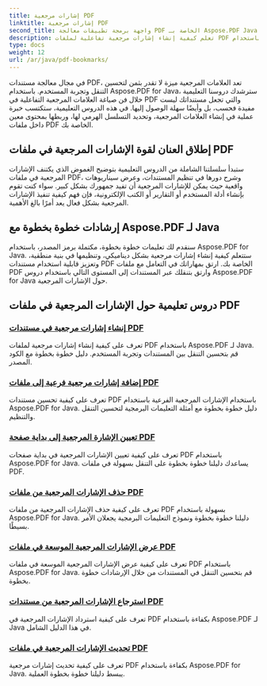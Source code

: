```yaml
---
title: إشارات مرجعية PDF
linktitle: إشارات مرجعية PDF
second_title: واجهة برمجة تطبيقات معالجة PDF الخاصة بـ Aspose.PDF Java
description: تعلم كيفية إنشاء إشارات مرجعية تفاعلية لملفات PDF باستخدام Aspose.PDF للغة Java. ارتقِ بمستوى التنقل في المستندات وتجربة المستخدم.
type: docs
weight: 12
url: /ar/java/pdf-bookmarks/
---
```


في مجال معالجة مستندات PDF، تعد العلامات المرجعية ميزة لا تقدر بثمن لتحسين التنقل وتجربة المستخدم. باستخدام Aspose.PDF for Java، سترشدك دروسنا التعليمية خلال فن صياغة العلامات المرجعية التفاعلية في PDF والتي تجعل مستنداتك ليست مفيدة فحسب، بل وأيضًا سهلة الوصول إليها. في هذه الدروس التعليمية، ستكتسب خبرة عملية في إنشاء العلامات المرجعية، وتحديد التسلسل الهرمي لها، وربطها بمحتوى معين داخل ملفات PDF الخاصة بك.

## إطلاق العنان لقوة الإشارات المرجعية في ملفات PDF

ستبدأ سلسلتنا الشاملة من الدروس التعليمية بتوضيح الغموض الذي يكتنف الإشارات المرجعية في ملفات PDF، وشرح دورها في تنظيم المستندات، وعرض سيناريوهات واقعية حيث يمكن للإشارات المرجعية أن تفيد جمهورك بشكل كبير. سواء كنت تقوم بإنشاء أدلة المستخدم أو التقارير أو الكتب الإلكترونية، فإن فهم كيفية تنفيذ الإشارات المرجعية بشكل فعال يعد أمرًا بالغ الأهمية.

## إرشادات خطوة بخطوة مع Aspose.PDF لـ Java

سنقدم لك تعليمات خطوة بخطوة، مكتملة برمز المصدر، باستخدام Aspose.PDF for Java. ستتعلم كيفية إنشاء إشارات مرجعية بشكل ديناميكي، وتنظيمها في بنية منطقية، وتعزيز قابلية استخدام مستندات PDF الخاصة بك. ارتق بمهاراتك في التعامل مع ملفات PDF وارتق بتنقلك عبر المستندات إلى المستوى التالي باستخدام دروس Aspose.PDF for Java حول الإشارات المرجعية.
## دروس تعليمية حول الإشارات المرجعية في ملفات PDF
### [إنشاء إشارات مرجعية في مستندات PDF](./create-bookmarks-pdf-documents/)
تعرف على كيفية إنشاء إشارات مرجعية لملفات PDF باستخدام Aspose.PDF لـ Java. قم بتحسين التنقل بين المستندات وتجربة المستخدم. دليل خطوة بخطوة مع الكود المصدر.
### [إضافة إشارات مرجعية فرعية إلى ملفات PDF](./add-child-bookmarks-pdfs/)
تعرف على كيفية تحسين مستندات PDF باستخدام الإشارات المرجعية الفرعية باستخدام Aspose.PDF for Java. دليل خطوة بخطوة مع أمثلة التعليمات البرمجية لتحسين التنقل والتنظيم.
### [تعيين الإشارة المرجعية إلى بداية صفحة PDF](./set-bookmark-start-pdf-page/)
تعرف على كيفية تعيين الإشارات المرجعية في بداية صفحات PDF باستخدام Aspose.PDF for Java. يساعدك دليلنا خطوة بخطوة على التنقل بسهولة في ملفات PDF.
### [حذف الإشارات المرجعية من ملفات PDF](./delete-bookmarks-pdf-files/)
تعرف على كيفية حذف الإشارات المرجعية من ملفات PDF بسهولة باستخدام Aspose.PDF for Java. دليلنا خطوة بخطوة ونموذج التعليمات البرمجية يجعلان الأمر بسيطًا.
### [عرض الإشارات المرجعية الموسعة في ملفات PDF](./view-expanded-bookmarks-pdfs/)
تعرف على كيفية عرض الإشارات المرجعية الموسعة في ملفات PDF باستخدام Aspose.PDF for Java. قم بتحسين التنقل في المستندات من خلال الإرشادات خطوة بخطوة.
### [استرجاع الإشارات المرجعية من مستندات PDF](./retrieve-bookmarks-pdf-documents/)
تعرف على كيفية استرداد الإشارات المرجعية في PDF بكفاءة باستخدام Aspose.PDF لـ Java في هذا الدليل الشامل.
### [تحديث الإشارات المرجعية في ملفات PDF](./update-bookmarks-pdfs/)
تعرف على كيفية تحديث إشارات مرجعية PDF بكفاءة باستخدام Aspose.PDF for Java. يبسط دليلنا خطوة بخطوة العملية.
